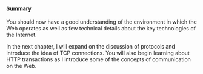 #### Summary

You should now have a good understanding of the environment in which the Web operates as well as few technical details about the key technologies of the Internet.

In the next chapter, I will expand on the discussion of protocols and introduce the idea of TCP connections. You will also begin learning about HTTP transactions as I introduce some of the concepts of communication on the Web.